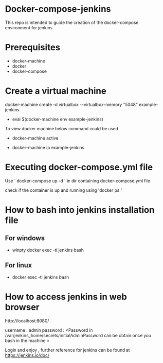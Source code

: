 # Docker-compose-jenkins
This repo is intended to guide the creation of the docker-compose environment for jenkins


# Prerequisites

* docker-machine
* docker 
* docker-compose

# Create a virtual machine 

docker-machine create -d virtualbox --virtualbox-memory "5048" example-jenkins

* eval $(docker-machine env example-jenkins)

To view docker machine below command could be used 

* docker-machine active

* docker-machine ip example-jenkins


# Executing docker-compose.yml file 

Use ' docker-compose up -d ' in dir containing docker-compose.yml file

check if the container is up and running using 'docker ps '

# How to bash into jenkins installation file 

## For windows 
* winpty docker  exec -ti  jenkins bash   

## For linux 

* docker  exec -ti  jenkins bash   


# How to access jenkins in web browser

http://localhost:8080/

username : admin
password : <Password in /var/jenkins_home/secrets/initialAdminPassword can be obtain once you bash in the machine >


Login and enjoy , further reference for jenkins can be found at https://jenkins.io/doc/
